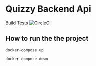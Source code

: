# Quizzy Backend Api

Build Tests
[![CircleCI](https://circleci.com/gh/ProjectCodex/QuizzyBackend.svg?style=svg)](https://circleci.com/gh/ProjectCodex/QuizzyBackend)

## How to run the the project

`docker-compose up`

`docker-compose down`
